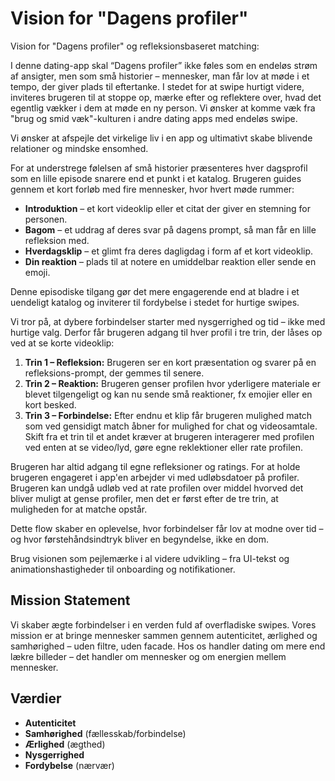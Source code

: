 # Vision for "Dagens profiler"

Vision for "Dagens profiler" og refleksionsbaseret matching:

I denne dating-app skal “Dagens profiler” ikke føles som en endeløs strøm af ansigter, men som små historier – mennesker, man får lov at møde i et tempo, der giver plads til eftertanke. I stedet for at swipe hurtigt videre, inviteres brugeren til at stoppe op, mærke efter og reflektere over, hvad det egentlig vækker i dem at møde en ny person. Vi ønsker at komme væk fra "brug og smid væk"-kulturen i andre dating apps med endeløs swipe.

Vi ønsker at afspejle det virkelige liv i en app og ultimativt skabe blivende relationer og mindske ensomhed.

For at understrege følelsen af små historier præsenteres hver dagsprofil som en lille episode snarere end et punkt i et katalog. Brugeren guides gennem et kort forløb med fire mennesker, hvor hvert møde rummer:

* **Introduktion** – et kort videoklip eller et citat der giver en stemning for personen.
* **Bagom** – et uddrag af deres svar på dagens prompt, så man får en lille refleksion med.
* **Hverdagsklip** – et glimt fra deres dagligdag i form af et kort videoklip.
* **Din reaktion** – plads til at notere en umiddelbar reaktion eller sende en emoji.

Denne episodiske tilgang gør det mere engagerende end at bladre i et uendeligt katalog og inviterer til fordybelse i stedet for hurtige swipes.

Vi tror på, at dybere forbindelser starter med nysgerrighed og tid – ikke med hurtige valg. Derfor får brugeren adgang til hver profil i tre trin, der låses op ved at se korte videoklip:

1. **Trin 1 – Refleksion:** Brugeren ser en kort præsentation og svarer på en refleksions-prompt, der gemmes til senere.
2. **Trin 2 – Reaktion:** Brugeren genser profilen hvor yderligere materiale er blevet tilgengeligt og kan nu sende små reaktioner, fx emojier eller en kort besked.
3. **Trin 3 – Forbindelse:** Efter endnu et klip får brugeren mulighed match som ved gensidigt match åbner for mulighed for chat og videosamtale.
Skift fra et trin til et andet kræver at brugeren interagerer med profilen ved enten at se video/lyd, gøre egne reklektioner eller rate profilen.

Brugeren har altid adgang til egne refleksioner og ratings. For at holde brugeren engageret i app'en arbejder vi med udløbsdatoer på profiler. Brugeren kan undgå udløb ved at rate profilen over middel hvorved det bliver muligt at gense profiler, men det er først efter de tre trin, at muligheden for at matche opstår.

Dette flow skaber en oplevelse, hvor forbindelser får lov at modne over tid – og hvor førstehåndsindtryk bliver en begyndelse, ikke en dom.

Brug visionen som pejlemærke i al videre udvikling – fra UI-tekst og animationshastigheder til onboarding og notifikationer.

## Mission Statement

Vi skaber ægte forbindelser i en verden fuld af overfladiske swipes. Vores mission er at bringe mennesker sammen gennem autenticitet, ærlighed og samhørighed – uden filtre, uden facade. Hos os handler dating om mere end lækre billeder – det handler om mennesker og om energien mellem mennesker.

## Værdier

- **Autenticitet**
- **Samhørighed** (fællesskab/forbindelse)
- **Ærlighed** (ægthed)
- **Nysgerrighed**
- **Fordybelse** (nærvær)
